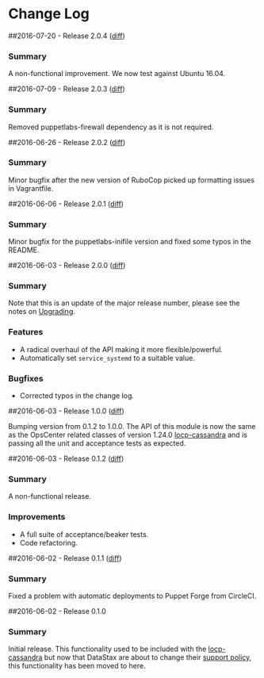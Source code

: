 # Change Log

##2016-07-20 - Release 2.0.4 ([diff](https://github.com/locp/opscenter/compare/2.0.3...2.0.4))

### Summary
A non-functional improvement.  We now test against Ubuntu 16.04.

##2016-07-09 - Release 2.0.3 ([diff](https://github.com/locp/opscenter/compare/2.0.2...2.0.3))

### Summary
Removed puppetlabs-firewall dependency as it is not required.

##2016-06-26 - Release 2.0.2 ([diff](https://github.com/locp/opscenter/compare/2.0.1...2.0.2))

### Summary
Minor bugfix after the new version of RuboCop picked up formatting issues in Vagrantfile.

##2016-06-06 - Release 2.0.1 ([diff](https://github.com/locp/opscenter/compare/2.0.0...2.0.1))

### Summary
Minor bugfix for the puppetlabs-inifile version and fixed some typos in the README.

##2016-06-03 - Release 2.0.0 ([diff](https://github.com/locp/opscenter/compare/1.0.0...2.0.0))

### Summary
Note that this is an update of the major release number, please see the notes on
[Upgrading](https://forge.puppet.com/locp/opscenter#Upgrading).


### Features
* A radical overhaul of the API making it more flexible/powerful.
* Automatically set `service_systemd` to a suitable value.

### Bugfixes
* Corrected typos in the change log.

##2016-06-03 - Release 1.0.0 ([diff](https://github.com/locp/opscenter/compare/0.1.2...1.0.0))

Bumping version from 0.1.2 to 1.0.0.  The API of this module is now the same as the
OpsCenter related classes of version 1.24.0
[locp-cassandra](https://forge.puppet.com/locp/cassandra) and is passing all the unit and
acceptance tests as expected.

##2016-06-03 - Release 0.1.2 ([diff](https://github.com/locp/opscenter/compare/0.1.1...0.1.2))

### Summary

A non-functional release.

### Improvements

* A full suite of acceptance/beaker tests.
* Code refactoring.

##2016-06-02 - Release 0.1.1 ([diff](https://github.com/locp/opscenter/compare/0.1.0...0.1.1))

### Summary

Fixed a problem with automatic deployments to Puppet Forge from CircleCI.

##2016-06-02 - Release 0.1.0

### Summary

Initial release. This functionality used to be included with the
[locp-cassandra](https://forge.puppet.com/locp/cassandra)
but now that DataStax are about to change their
[support policy](http://docs.datastax.com/en/opscenter/latest/opsc/opscPolicyChanges.html),
this functionality has been moved to here.

